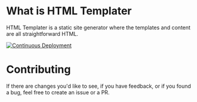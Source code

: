 # What is HTML Templater
HTML Templater is a static site generator where the templates and content are all straightforward HTML.

[![Continuous Deployment](https://github.com/NinovanderMark/HtmlTemplater/actions/workflows/cd.yml/badge.svg)](https://github.com/NinovanderMark/HtmlTemplater/actions/workflows/cd.yml)

# Contributing
If there are changes you'd like to see, if you have feedback, or if you found a bug, feel free to create an issue or a PR.